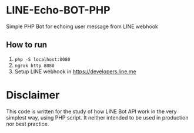 # LINE-Echo-BOT-PHP

Simple PHP Bot for echoing user message from LINE webhook

## How to run
1. `php -S localhost:8080`
2. `ngrok http 8080`
3. Setup LINE webhook in https://developers.line.me

# Disclaimer
This code is written for the study of how LINE Bot API work
in the very simplest way, using PHP script.
It neither intended to be used in production nor best practice.
